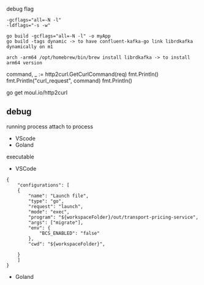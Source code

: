 debug flag

```
-gcflags="all=-N -l"
-ldflags="-s -w"

go build -gcflags="all=-N -l" -o myApp
go build -tags dynamic -> to have confluent-kafka-go link librdkafka dynamically on m1

arch -arm64 /opt/homebrew/bin/brew install librdkafka -> to install arm64 version
```

command, _ := http2curl.GetCurlCommand(req)
fmt.Println()
fmt.Println("curl_request", command)
fmt.Println()

go get moul.io/http2curl



debug
--------

running process attach to process
* VScode
* Goland


executable 
* VSCode

```
{
    "configurations": [
    {
        "name": "Launch file",
        "type": "go",
        "request": "launch",
        "mode": "exec",
        "program": "${workspaceFolder}/out/transport-pricing-service",
        "args": ["migrate"],
        "env": {
            "BCS_ENABLED": "false"
        },
        "cwd": "${workspaceFolder}",
        
    }
    ]
}
```
* Goland

